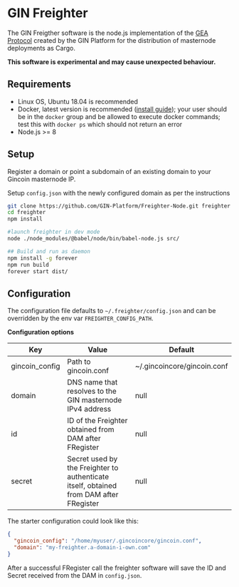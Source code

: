 # GIN Freighter

The GIN Freigther software is the node.js implementation of the [GEA Protocol](https://docs.gincoin.io/whitepaper) created by the GIN Platform for the distribution of masternode deployments as Cargo.

**This software is experimental and may cause unexpected behaviour.**

## Requirements

* Linux OS, Ubuntu 18.04 is recommended
* Docker, latest version is recommended ([install guide](https://docs.docker.com/install/linux/docker-ce/ubuntu/)); your user should be in the `docker` group and be allowed to execute docker commands; test this with `docker ps` which should not return an error
* Node.js >= 8

## Setup

Register a domain or point a subdomain of an existing domain to your Gincoin masternode IP.

Setup `config.json` with the newly configured domain as per the instructions  

```bash
git clone https://github.com/GIN-Platform/Freighter-Node.git freighter
cd freighter
npm install

#launch freighter in dev mode
node ./node_modules/@babel/node/bin/babel-node.js src/

## Build and run as daemon
npm install -g forever
npm run build
forever start dist/
```

## Configuration

The configuration file defaults to `~/.freighter/config.json` and can be overridden by the env var `FREIGHTER_CONFIG_PATH`.

**Configuration options**

| Key | Value | Default |
|-----|-------|---------|
| gincoin_config | Path to gincoin.conf | ~/.gincoincore/gincoin.conf |
| domain | DNS name that resolves to the GIN masternode IPv4 address | null |
| id | ID of the Freighter obtained from DAM after FRegister | null |
| secret | Secret used by the Freighter to authenticate itself, obtained from DAM after FRegister | null |

The starter configuration could look like this:

```json
{
  "gincoin_config": "/home/myuser/.gincoincore/gincoin.conf",
  "domain": "my-freighter.a-domain-i-own.com"
}
```

After a successful FRegister call the freighter software will save the ID and Secret received from the DAM in `config.json`.